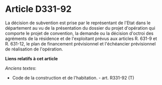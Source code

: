 # Article D331-92

La décision de subvention est prise par le représentant de l'Etat dans le département au vu de la présentation du dossier du
projet d'opération qui comporte le projet de convention, la demande ou la décision d'octroi des agréments de la résidence et
de l'exploitant prévus aux articles R. 631-9 et R. 631-12, le plan de financement prévisionnel et l'échéancier prévisionnel
de réalisation de l'opération.

**Liens relatifs à cet article**

_Anciens textes_:

  - Code de la construction et de l'habitation. - art. R331-92 (T)
